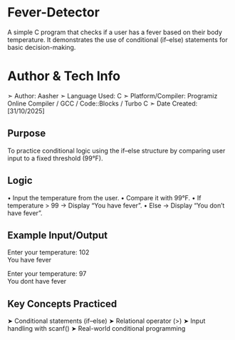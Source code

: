 # Fever-Detector

A simple C program that checks if a user has a fever based on their body temperature. It demonstrates the use of conditional (if–else) statements for basic decision-making.

# Author & Tech Info

➣ Author: Aasher
➣ Language Used: C
➣ Platform/Compiler: Programiz Online Compiler / GCC / Code::Blocks / Turbo C
➣ Date Created: [31/10/2025]

## Purpose

To practice conditional logic using the if–else structure by comparing user input to a fixed threshold (99°F).

## Logic

• Input the temperature from the user.
• Compare it with 99°F.
• If temperature > 99 → Display “You have fever”.
• Else → Display “You don’t have fever”.

## Example Input/Output

Enter your temperature: 102                                                        
You have fever                                                                                  

Enter your temperature: 97                                                                 
You dont have fever                                                                        
                                                                         
## Key Concepts Practiced

➤ Conditional statements (if–else)
➤ Relational operator (>)
➤ Input handling with scanf()
➤ Real-world conditional programming


